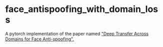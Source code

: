 # face_antispoofing_with_domain_loss

A pytorch implementation of the paper named ["Deep Transfer Across Domains for Face Anti-spoofing".](https://arxiv.org/abs/1901.05633)
